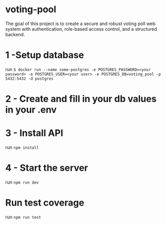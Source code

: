 # voting-pool

The goal of this project is to create a secure and robust voting poll web system with authentication, role-based access control, and a structured backend.

# 1 -Setup database

run `$ docker run --name some-postgres -e POSTGRES_PASSWORD=<your password> -e POSTGRES_USER=<your user> -e POSTGRES_DB=voting_pool -p 5432:5432 -d postgres`

# 2 - Create and fill in your db values in your .env

# 3 - Install API

run `npm install`

# 4 - Start the server

run `npm run dev`

# Run test coverage

run `npm run test`
